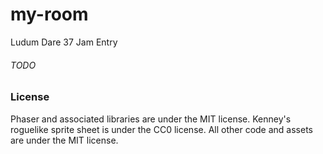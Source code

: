 # my-room
Ludum Dare 37 Jam Entry

###### TODO

### License
Phaser and associated libraries are under the MIT license.
Kenney's roguelike sprite sheet is under the CC0 license.
All other code and assets are under the MIT license.
